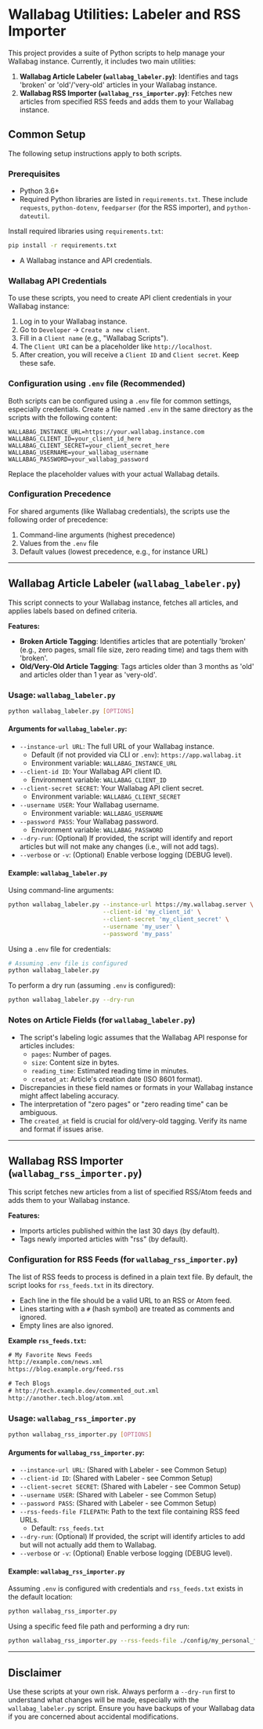 # Wallabag Utilities: Labeler and RSS Importer

This project provides a suite of Python scripts to help manage your Wallabag instance. Currently, it includes two main utilities:
1.  **Wallabag Article Labeler (`wallabag_labeler.py`)**: Identifies and tags 'broken' or 'old'/'very-old' articles in your Wallabag instance.
2.  **Wallabag RSS Importer (`wallabag_rss_importer.py`)**: Fetches new articles from specified RSS feeds and adds them to your Wallabag instance.

## Common Setup

The following setup instructions apply to both scripts.

### Prerequisites

- Python 3.6+
- Required Python libraries are listed in `requirements.txt`. These include `requests`, `python-dotenv`, `feedparser` (for the RSS importer), and `python-dateutil`.

Install required libraries using `requirements.txt`:
```bash
pip install -r requirements.txt
```

- A Wallabag instance and API credentials.

### Wallabag API Credentials

To use these scripts, you need to create API client credentials in your Wallabag instance:
1.  Log in to your Wallabag instance.
2.  Go to `Developer` -> `Create a new client`.
3.  Fill in a `Client name` (e.g., "Wallabag Scripts").
4.  The `Client URI` can be a placeholder like `http://localhost`.
5.  After creation, you will receive a `Client ID` and `Client secret`. Keep these safe.

### Configuration using `.env` file (Recommended)

Both scripts can be configured using a `.env` file for common settings, especially credentials. Create a file named `.env` in the same directory as the scripts with the following content:

```env
WALLABAG_INSTANCE_URL=https://your.wallabag.instance.com
WALLABAG_CLIENT_ID=your_client_id_here
WALLABAG_CLIENT_SECRET=your_client_secret_here
WALLABAG_USERNAME=your_wallabag_username
WALLABAG_PASSWORD=your_wallabag_password
```
Replace the placeholder values with your actual Wallabag details.

### Configuration Precedence

For shared arguments (like Wallabag credentials), the scripts use the following order of precedence:
1.  Command-line arguments (highest precedence)
2.  Values from the `.env` file
3.  Default values (lowest precedence, e.g., for instance URL)

---

## Wallabag Article Labeler (`wallabag_labeler.py`)

This script connects to your Wallabag instance, fetches all articles, and applies labels based on defined criteria.

**Features:**
-   **Broken Article Tagging**: Identifies articles that are potentially 'broken' (e.g., zero pages, small file size, zero reading time) and tags them with 'broken'.
-   **Old/Very-Old Article Tagging**: Tags articles older than 3 months as 'old' and articles older than 1 year as 'very-old'.

### Usage: `wallabag_labeler.py`

```bash
python wallabag_labeler.py [OPTIONS]
```

#### Arguments for `wallabag_labeler.py`:

-   `--instance-url URL`: The full URL of your Wallabag instance.
    -   Default (if not provided via CLI or `.env`): `https://app.wallabag.it`
    -   Environment variable: `WALLABAG_INSTANCE_URL`
-   `--client-id ID`: Your Wallabag API client ID.
    -   Environment variable: `WALLABAG_CLIENT_ID`
-   `--client-secret SECRET`: Your Wallabag API client secret.
    -   Environment variable: `WALLABAG_CLIENT_SECRET`
-   `--username USER`: Your Wallabag username.
    -   Environment variable: `WALLABAG_USERNAME`
-   `--password PASS`: Your Wallabag password.
    -   Environment variable: `WALLABAG_PASSWORD`
-   `--dry-run`: (Optional) If provided, the script will identify and report articles but will not make any changes (i.e., will not add tags).
-   `--verbose` or `-v`: (Optional) Enable verbose logging (DEBUG level).

#### Example: `wallabag_labeler.py`

Using command-line arguments:
```bash
python wallabag_labeler.py --instance-url https://my.wallabag.server \
                           --client-id 'my_client_id' \
                           --client-secret 'my_client_secret' \
                           --username 'my_user' \
                           --password 'my_pass'
```

Using a `.env` file for credentials:
```bash
# Assuming .env file is configured
python wallabag_labeler.py
```

To perform a dry run (assuming `.env` is configured):
```bash
python wallabag_labeler.py --dry-run
```

### Notes on Article Fields (for `wallabag_labeler.py`)

-   The script's labeling logic assumes that the Wallabag API response for articles includes:
    -   `pages`: Number of pages.
    -   `size`: Content size in bytes.
    -   `reading_time`: Estimated reading time in minutes.
    -   `created_at`: Article's creation date (ISO 8601 format).
-   Discrepancies in these field names or formats in your Wallabag instance might affect labeling accuracy.
-   The interpretation of "zero pages" or "zero reading time" can be ambiguous.
-   The `created_at` field is crucial for old/very-old tagging. Verify its name and format if issues arise.

---

## Wallabag RSS Importer (`wallabag_rss_importer.py`)

This script fetches new articles from a list of specified RSS/Atom feeds and adds them to your Wallabag instance.

**Features:**
-   Imports articles published within the last 30 days (by default).
-   Tags newly imported articles with "rss" (by default).

### Configuration for RSS Feeds (for `wallabag_rss_importer.py`)

The list of RSS feeds to process is defined in a plain text file. By default, the script looks for `rss_feeds.txt` in its directory.
-   Each line in the file should be a valid URL to an RSS or Atom feed.
-   Lines starting with a `#` (hash symbol) are treated as comments and ignored.
-   Empty lines are also ignored.

**Example `rss_feeds.txt`:**
```txt
# My Favorite News Feeds
http://example.com/news.xml
https://blog.example.org/feed.rss

# Tech Blogs
# http://tech.example.dev/commented_out.xml
http://another.tech.blog/atom.xml
```

### Usage: `wallabag_rss_importer.py`

```bash
python wallabag_rss_importer.py [OPTIONS]
```

#### Arguments for `wallabag_rss_importer.py`:

-   `--instance-url URL`: (Shared with Labeler - see Common Setup)
-   `--client-id ID`: (Shared with Labeler - see Common Setup)
-   `--client-secret SECRET`: (Shared with Labeler - see Common Setup)
-   `--username USER`: (Shared with Labeler - see Common Setup)
-   `--password PASS`: (Shared with Labeler - see Common Setup)
-   `--rss-feeds-file FILEPATH`: Path to the text file containing RSS feed URLs.
    -   Default: `rss_feeds.txt`
-   `--dry-run`: (Optional) If provided, the script will identify articles to add but will not actually add them to Wallabag.
-   `--verbose` or `-v`: (Optional) Enable verbose logging (DEBUG level).

#### Example: `wallabag_rss_importer.py`

Assuming `.env` is configured with credentials and `rss_feeds.txt` exists in the default location:
```bash
python wallabag_rss_importer.py
```

Using a specific feed file path and performing a dry run:
```bash
python wallabag_rss_importer.py --rss-feeds-file ./config/my_personal_feeds.txt --dry-run
```

---

## Disclaimer

Use these scripts at your own risk. Always perform a `--dry-run` first to understand what changes will be made, especially with the `wallabag_labeler.py` script. Ensure you have backups of your Wallabag data if you are concerned about accidental modifications.
